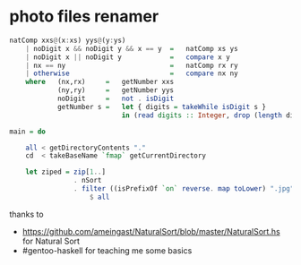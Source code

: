 photo files renamer
===================

``` haskell
natComp xxs@(x:xs) yys@(y:ys)
    | noDigit x && noDigit y && x == y  =   natComp xs ys
    | noDigit x || noDigit y            =   compare x y
    | nx == ny                          =   natComp rx ry
    | otherwise                         =   compare nx ny
    where   (nx,rx)     =   getNumber xxs
            (ny,ry)     =   getNumber yys
            noDigit     =   not . isDigit
            getNumber s =   let { digits = takeWhile isDigit s }
                            in (read digits :: Integer, drop (length digits) s)

main = do

    all < getDirectoryContents "."
    cd  < takeBaseName `fmap` getCurrentDirectory

    let ziped = zip[1..] 
                . nSort
                . filter ((isPrefixOf `on` reverse. map toLower) ".jpg") 
                    $ all
```

thanks to 
 - https://github.com/ameingast/NaturalSort/blob/master/NaturalSort.hs for Natural Sort
 - #gentoo-haskell for teaching me some basics